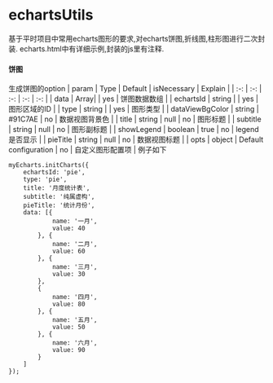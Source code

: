 # echartsUtils
基于平时项目中常用echarts图形的要求,对echarts饼图,折线图,柱形图进行二次封装.
echarts.html中有详细示例,封装的js里有注释.
####  饼图
生成饼图的option
| param | Type | Default | isNecessary | Explain |
| :-: | :-: | :-: | :-: | :-: |
| data | Array| | yes | 饼图数据数组 |
| echartsId | string | | yes | 图形区域的ID |
| type | string |   | yes | 图形类型 |
| dataViewBgColor | string | #91C7AE | no | 数据视图背景色 |
| title | string | null | no | 图形标题 |
| subtitle | string | null | no | 图形副标题 |
| showLegend | boolean | true | no | legend是否显示 |
| pieTitle | string | null | no | 数据视图标题 |
| opts | object | Default configuration | no | 自定义图形配置项 |
例子如下
```
myEcharts.initCharts({
    echartsId: 'pie',
    type: 'pie',
    title: '月度统计表',
    subtitle: '纯属虚构',
    pieTitle: '统计月份',
    data: [{
            name: '一月',
            value: 40
        }, {
            name: '二月',
            value: 60
        }, {
            name: '三月',
            value: 30
        },
        {
            name: '四月',
            value: 80
        }, {
            name: '五月',
            value: 50
        }, {
            name: '六月',
            value: 90
        }
    ]
});
```
